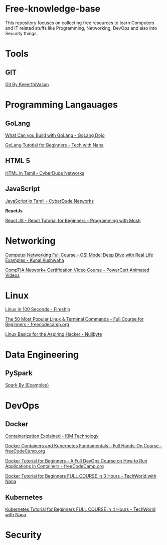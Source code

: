 # Free-knowledge-base

This repository focuses on collecting free resources to learn Computers and IT related stuffs like Programming, Networking, DevOps and also into Security things.

# Tools

## GIT

[Git By KeeerthiVasan](https://www.youtube.com/)

# Programming Langauages

## GoLang

[What Can you Build with GoLang - GoLang Dojo](https://www.youtube.com/watch?v=4fjNO9CuqVs)

[GoLang Tutotial for Beginners - Tech with Nana](https://www.youtube.com/watch?v=yyUHQIec83I)


## HTML 5

[HTML in Tamil - CyberDude Networks](https://www.youtube.com/watch?v=aGHVddspRq0&list=PL73Obo20O_7gcXt0cfQA14jey8zavtKAq)


## JavaScript

[JavaScript in Tamil - CyberDude Networks](https://www.youtube.com/watch?v=OuUqS8Po5ps&list=PL73Obo20O_7ihsIM5K-hHYPrcqkkdQcLa)

**ReactJs**

[React JS - React Tutorial for Beginners - Programming with Mosh](https://www.youtube.com/watch?v=Ke90Tje7VS0)


# Networking

[Computer Networking Full Course - OSI Model Deep Dive with Real Life Examples -  Kunal Kushwaha](https://youtu.be/IPvYjXCsTg8)

[CompTIA Network+ Certification Video Course - PowerCert Animated Videos](https://www.youtube.com/watch?v=vrh0epPAC5w)

# Linux

[Linux in 100 Seconds - Fireship](https://youtu.be/rrB13utjYV4)

[The 50 Most Popular Linux & Terminal Commands - Full Course for Beginners - freecodecamp.org](https://youtu.be/ZtqBQ68cfJc)

[Linux Basics for the Aspiring Hacker - Nullbyte](https://null-byte.wonderhowto.com/how-to/linux-basics/)


# Data Engineering

## PySpark

[Spark By {Examples}](https://sparkbyexamples.com/)

# DevOps

## Docker

[Containerization Explained - IBM Technology](https://www.youtube.com/watch?v=0qotVMX-J5s)

[Docker Containers and Kubernetes Fundamentals – Full Hands-On Course - freeCodeCamp.org](https://www.youtube.com/watch?v=kTp5xUtcalw)


[Docker Tutorial for Beginners - A Full DevOps Course on How to Run Applications in Containers - freeCodeCamp.org](https://www.youtube.com/watch?v=fqMOX6JJhGo)

[Docker Tutorial for Beginners FULL COURSE in 3 Hours - TechWorld with Nana](https://www.youtube.com/watch?v=3c-iBn73dDE)

## Kubernetes

[Kubernetes Tutorial for Beginners FULL COURSE in 4 Hours - TechWorld with Nana](https://www.youtube.com/watch?v=X48VuDVv0do)

# Security
